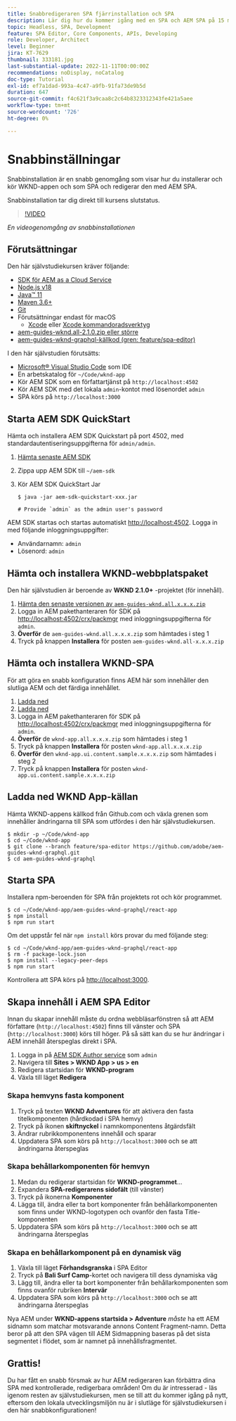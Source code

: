 ```yaml
---
title: Snabbredigeraren SPA fjärrinstallation och SPA
description: Lär dig hur du kommer igång med en SPA och AEM SPA på 15 minuter!
topic: Headless, SPA, Development
feature: SPA Editor, Core Components, APIs, Developing
role: Developer, Architect
level: Beginner
jira: KT-7629
thumbnail: 333181.jpg
last-substantial-update: 2022-11-11T00:00:00Z
recommendations: noDisplay, noCatalog
doc-type: Tutorial
exl-id: ef7a1dad-993a-4c47-a9fb-91fa73de9b5d
duration: 647
source-git-commit: f4c621f3a9caa8c2c64b8323312343fe421a5aee
workflow-type: tm+mt
source-wordcount: '726'
ht-degree: 0%

---
```


# Snabbinställningar

Snabbinstallation är en snabb genomgång som visar hur du installerar och kör WKND-appen och som SPA och redigerar den med AEM SPA.

Snabbinstallation tar dig direkt till kursens slutstatus.

>[!VIDEO](https://video.tv.adobe.com/v/333181?quality=12&learn=on)

_En videogenomgång av snabbinstallationen_

## Förutsättningar

Den här självstudiekursen kräver följande:

+ [SDK för AEM as a Cloud Service](https://experienceleague.adobe.com/docs/experience-manager-learn/cloud-service/local-development-environment-set-up/aem-runtime.html?lang=en)
+ [Node.js v18](https://nodejs.org/en/)
+ [Java™ 11](https://downloads.experiencecloud.adobe.com/content/software-distribution/en/general.html)
+ [Maven 3.6+](https://maven.apache.org/)
+ [Git](https://git-scm.com/downloads)
+ Förutsättningar endast för macOS
   + [Xcode](https://developer.apple.com/xcode/) eller [Xcode kommandoradsverktyg](https://developer.apple.com/xcode/resources/)
+ [aem-guides-wknd.all-2.1.0.zip eller större](https://github.com/adobe/aem-guides-wknd/releases)
+ [aem-guides-wknd-graphql-källkod (gren: feature/spa-editor)](https://github.com/adobe/aem-guides-wknd-graphql/tree/feature/spa-editor)


I den här självstudien förutsätts:

+ [Microsoft® Visual Studio Code](https://visualstudio.microsoft.com/) som IDE
+ En arbetskatalog för `~/Code/wknd-app`
+ Kör AEM SDK som en författartjänst på `http://localhost:4502`
+ Kör AEM SDK med det lokala `admin`-kontot med lösenordet `admin`
+ SPA körs på `http://localhost:3000`

## Starta AEM SDK QuickStart

Hämta och installera AEM SDK Quickstart på port 4502, med standardautentiseringsuppgifterna för `admin/admin`.

1. [Hämta senaste AEM SDK](https://experience.adobe.com/#/downloads/content/software-distribution/en/aemcloud.html?fulltext=AEM*+SDK*&amp;orderby=%40jcr%3Acontent%2Fjcr%3AlastModified&amp;orderby.sort=desc&amp;layout=list&amp;p.offset=0&amp;p.limit=1)
1. Zippa upp AEM SDK till `~/aem-sdk`
1. Kör AEM SDK QuickStart Jar

   ```
   $ java -jar aem-sdk-quickstart-xxx.jar
   
   # Provide `admin` as the admin user's password
   ```

AEM SDK startas och startas automatiskt [http://localhost:4502](http://localhost:4502). Logga in med följande inloggningsuppgifter:

+ Användarnamn: `admin`
+ Lösenord: `admin`

## Hämta och installera WKND-webbplatspaket

Den här självstudien är beroende av __WKND 2.1.0+__ -projektet (för innehåll).

1. [Hämta den senaste versionen av `aem-guides-wknd.all.x.x.x.zip`](https://github.com/adobe/aem-guides-wknd/releases)
1. Logga in AEM pakethanteraren för SDK på [http://localhost:4502/crx/packmgr](http://localhost:4502/crx/packmgr) med inloggningsuppgifterna för `admin`.
1. __Överför__ de `aem-guides-wknd.all.x.x.x.zip` som hämtades i steg 1
1. Tryck på knappen __Installera__ för posten `aem-guides-wknd.all-x.x.x.zip`

## Hämta och installera WKND-SPA

För att göra en snabb konfiguration finns AEM här som innehåller den slutliga AEM och det färdiga innehållet.

1. [Ladda ned ](./assets/quick-setup/wknd-app.all-1.0.0-SNAPSHOT.zip)
1. [Ladda ned ](./assets/quick-setup/wknd-app.ui.content.sample-1.0.1.zip)
1. Logga in AEM pakethanteraren för SDK på [http://localhost:4502/crx/packmgr](http://localhost:4502/crx/packmgr) med inloggningsuppgifterna för `admin`.
1. __Överför__ de `wknd-app.all.x.x.x.zip` som hämtades i steg 1
1. Tryck på knappen __Installera__ för posten `wknd-app.all.x.x.x.zip`
1. __Överför__ den `wknd-app.ui.content.sample.x.x.x.zip` som hämtades i steg 2
1. Tryck på knappen __Installera__ för posten `wknd-app.ui.content.sample.x.x.x.zip`

## Ladda ned WKND App-källan

Hämta WKND-appens källkod från Github.com och växla grenen som innehåller ändringarna till SPA som utfördes i den här självstudiekursen.

```
$ mkdir -p ~/Code/wknd-app
$ cd ~/Code/wknd-app
$ git clone --branch feature/spa-editor https://github.com/adobe/aem-guides-wknd-graphql.git
$ cd aem-guides-wknd-graphql
```

## Starta SPA

Installera npm-beroenden för SPA från projektets rot och kör programmet.

```
$ cd ~/Code/wknd-app/aem-guides-wknd-graphql/react-app
$ npm install
$ npm run start
```

Om det uppstår fel när `npm install` körs provar du med följande steg:

```
$ cd ~/Code/wknd-app/aem-guides-wknd-graphql/react-app
$ rm -f package-lock.json
$ npm install --legacy-peer-deps
$ npm run start
```

Kontrollera att SPA körs på [http://localhost:3000](http://localhost:3000).

## Skapa innehåll i AEM SPA Editor

Innan du skapar innehåll måste du ordna webbläsarfönstren så att AEM författare (`http://localhost:4502`) finns till vänster och SPA (`http://localhost:3000`) körs till höger. På så sätt kan du se hur ändringar i AEM innehåll återspeglas direkt i SPA.

1. Logga in på [AEM SDK Author service](http://localhost:4502) som `admin`
1. Navigera till __Sites > WKND App > us > en__
1. Redigera startsidan för __WKND-program__
1. Växla till läget __Redigera__

### Skapa hemvyns fasta komponent

1. Tryck på texten __WKND Adventures__ för att aktivera den fasta titelkomponenten (hårdkodad i SPA hemvy)
1. Tryck på ikonen __skiftnyckel__ i namnkomponentens åtgärdsfält
1. Ändrar rubrikkomponentens innehåll och sparar
1. Uppdatera SPA som körs på `http://localhost:3000` och se att ändringarna återspeglas

### Skapa behållarkomponenten för hemvyn

1. Medan du redigerar startsidan för __WKND-programmet__...
1. Expandera __SPA-redigerarens sidofält__ (till vänster)
1. Tryck på ikonerna __Komponenter__
1. Lägga till, ändra eller ta bort komponenter från behållarkomponenten som finns under WKND-logotypen och ovanför den fasta Title-komponenten
1. Uppdatera SPA som körs på `http://localhost:3000` och se att ändringarna återspeglas

### Skapa en behållarkomponent på en dynamisk väg

1. Växla till läget __Förhandsgranska__ i SPA Editor
1. Tryck på __Bali Surf Camp__-kortet och navigera till dess dynamiska väg
1. Lägg till, ändra eller ta bort komponenter från behållarkomponenten som finns ovanför rubriken __Intervär__
1. Uppdatera SPA som körs på `http://localhost:3000` och se att ändringarna återspeglas

Nya AEM under __WKND-appens startsida > Adventure__ _måste_ ha ett AEM sidnamn som matchar motsvarande annons Content Fragment-namn. Detta beror på att den SPA vägen till AEM Sidmappning baseras på det sista segmentet i flödet, som är namnet på innehållsfragmentet.

## Grattis!

Du har fått en snabb försmak av hur AEM redigeraren kan förbättra dina SPA med kontrollerade, redigerbara områden! Om du är intresserad - läs igenom resten av självstudiekursen, men se till att du kommer igång på nytt, eftersom den lokala utvecklingsmiljön nu är i slutläge för självstudiekursen i den här snabbkonfigurationen!
